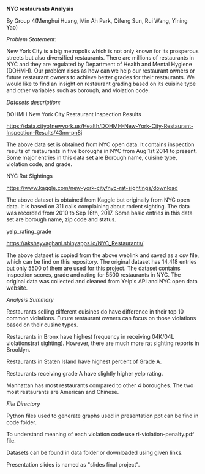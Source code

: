 **NYC restaurants Analysis**

By Group 4(Menghui Huang, Min Ah Park, Qifeng Sun, Rui Wang, Yining Yao)

*Problem Statement:*

New York City is a big metropolis which is not only known for its prosperous streets but also diversified restaurants.  There are millions of restaurants in NYC and they are regulated by Department of Health and Mental Hygiene (DOHMH). Our problem rises as how can we help our restaurant owners or future restaurant owners to achieve better grades for their restaurants. We would like to find an insight on restaurant grading based on its cuisine type and other variables such as borough, and violation code.  

*Datasets description:*

DOHMH New York City Restaurant Inspection Results 

https://data.cityofnewyork.us/Health/DOHMH-New-York-City-Restaurant-Inspection-Results/43nn-pn8j 

The above data set is obtained from NYC open data. It contains inspection results of restaurants in five boroughs in NYC from Aug 1st 2014 to present. Some major entries in this data set are Borough name, cuisine type, violation code, and grade.

NYC Rat Sightings 

https://www.kaggle.com/new-york-city/nyc-rat-sightings/download 

The above dataset is obtained from Kaggle but originally from NYC open data. It is based on 311 calls complaining about rodent sighting. The data was recorded from 2010 to Sep 16th, 2017. Some basic entries in this data set are borough name, zip code and status.

yelp_rating_grade

https://akshayvaghani.shinyapps.io/NYC_Restaurants/

The above dataset is copied from the above weblink and saved as a csv file, which can be find on this repository. The original dataset has 14,418 entries but only 5500 of them are used for this project. The dataset contains inspection scores, grade and rating for 5500 restaurants in NYC. The original data was collected and cleaned from Yelp's API and NYC open data website.

*Analysis Summary*

Restaurants selling different cuisines do have difference in their top 10 common violations. Future restaurant owners can focus on those violations based on their cusine types.

Restaurants in Bronx have highest frequency in receiving 04K/04L violations(rat sighting). However, there are much more rat sighting reports in Brooklyn.

Restaurants in Staten Island have highest percent of Grade A.

Restaurants receiving grade A have slightly higher yelp rating. 

Manhattan has most restaurants compared to other 4 boroughes. The two most restaurants are American and Chinese.

*File Directory*

Python files used to generate graphs used in presentation ppt can be find in code folder.

To understand meaning of each violation code use ri-violation-penalty.pdf file.

Datasets can be found in data folder or downloaded using given links.

Presentation slides is named as "slides final project".




